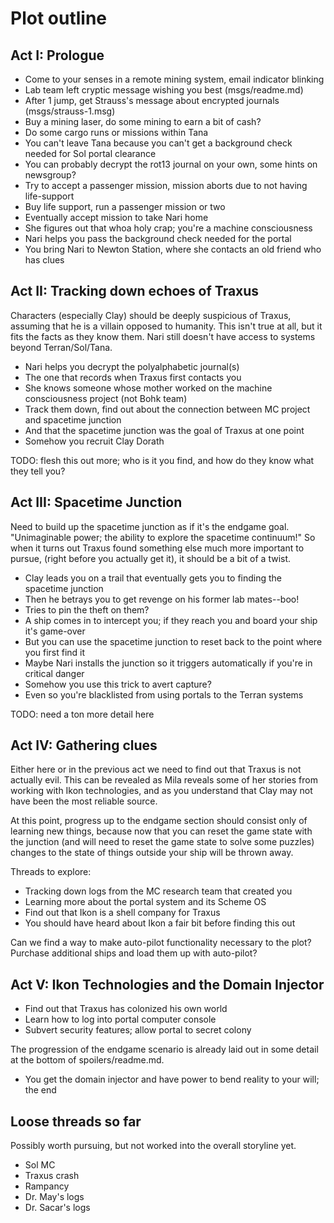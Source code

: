 # Plot outline

## Act I: Prologue

* Come to your senses in a remote mining system, email indicator blinking
* Lab team left cryptic message wishing you best (msgs/readme.md)
* After 1 jump, get Strauss's message about encrypted journals (msgs/strauss-1.msg)
* Buy a mining laser, do some mining to earn a bit of cash?
* Do some cargo runs or missions within Tana
 * You can't leave Tana because you can't get a background check needed for Sol portal clearance
* You can probably decrypt the rot13 journal on your own, some hints on newsgroup?
* Try to accept a passenger mission, mission aborts due to not having life-support
* Buy life support, run a passenger mission or two
* Eventually accept mission to take Nari home
* She figures out that whoa holy crap; you're a machine consciousness
* Nari helps you pass the background check needed for the portal
* You bring Nari to Newton Station, where she contacts an old friend who has clues

## Act II: Tracking down echoes of Traxus

Characters (especially Clay) should be deeply suspicious of Traxus,
assuming that he is a villain opposed to humanity. This isn't true at
all, but it fits the facts as they know them. Nari still doesn't have
access to systems beyond Terran/Sol/Tana.

* Nari helps you decrypt the polyalphabetic journal(s)
 * The one that records when Traxus first contacts you
* She knows someone whose mother worked on the machine consciousness project (not Bohk team)
* Track them down, find out about the connection between MC project and spacetime junction
 * And that the spacetime junction was the goal of Traxus at one point
* Somehow you recruit Clay Dorath

TODO: flesh this out more; who is it you find, and how do they know what they tell you?

## Act III: Spacetime Junction

Need to build up the spacetime junction as if it's the endgame
goal. "Unimaginable power; the ability to explore the spacetime
continuum!" So when it turns out Traxus found something else much more
important to pursue, (right before you actually get it), it should be
a bit of a twist.

* Clay leads you on a trail that eventually gets you to finding the spacetime junction
* Then he betrays you to get revenge on his former lab mates--boo!
 * Tries to pin the theft on them?
* A ship comes in to intercept you; if they reach you and board your ship it's game-over
* But you can use the spacetime junction to reset back to the point where you first find it
 * Maybe Nari installs the junction so it triggers automatically if you're in critical danger
 * Somehow you use this trick to avert capture?
* Even so you're blacklisted from using portals to the Terran systems

TODO: need a ton more detail here

## Act IV: Gathering clues

Either here or in the previous act we need to find out that Traxus is
not actually evil. This can be revealed as Mila reveals some of her
stories from working with Ikon technologies, and as you understand
that Clay may not have been the most reliable source.

At this point, progress up to the endgame section should consist only
of learning new things, because now that you can reset the game state
with the junction (and will need to reset the game state to solve some
puzzles) changes to the state of things outside your ship will be
thrown away.

Threads to explore:

* Tracking down logs from the MC research team that created you
* Learning more about the portal system and its Scheme OS
* Find out that Ikon is a shell company for Traxus
 * You should have heard about Ikon a fair bit before finding this out

Can we find a way to make auto-pilot functionality necessary to the plot?
Purchase additional ships and load them up with auto-pilot?

## Act V: Ikon Technologies and the Domain Injector

* Find out that Traxus has colonized his own world
* Learn how to log into portal computer console
 * Subvert security features; allow portal to secret colony

The progression of the endgame scenario is already laid out in some
detail at the bottom of spoilers/readme.md.

* You get the domain injector and have power to bend reality to your will; the end

## Loose threads so far

Possibly worth pursuing, but not worked into the overall storyline yet.

* Sol MC
* Traxus crash
* Rampancy
* Dr. May's logs
* Dr. Sacar's logs
